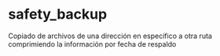# safety_backup
Copiado de archivos de una dirección en específico a otra ruta comprimiendo la información por fecha de respaldo
